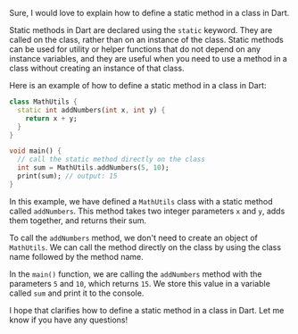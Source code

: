 Sure, I would love to explain how to define a static method in a class in Dart.

Static methods in Dart are declared using the `static` keyword. They are called on the class, rather than on an instance of the class. Static methods can be used for utility or helper functions that do not depend on any instance variables, and they are useful when you need to use a method in a class without creating an instance of that class.

Here is an example of how to define a static method in a class in Dart:

```dart
class MathUtils {
  static int addNumbers(int x, int y) {
    return x + y;
  }
}

void main() {
  // call the static method directly on the class
  int sum = MathUtils.addNumbers(5, 10);
  print(sum); // output: 15
}
```

In this example, we have defined a `MathUtils` class with a static method called `addNumbers`. This method takes two integer parameters `x` and `y`, adds them together, and returns their sum. 

To call the `addNumbers` method, we don't need to create an object of `MathUtils`. We can call the method directly on the class by using the class name followed by the method name. 

In the `main()` function, we are calling the `addNumbers` method with the parameters `5` and `10`, which returns `15`. We store this value in a variable called `sum` and print it to the console.

I hope that clarifies how to define a static method in a class in Dart. Let me know if you have any questions!